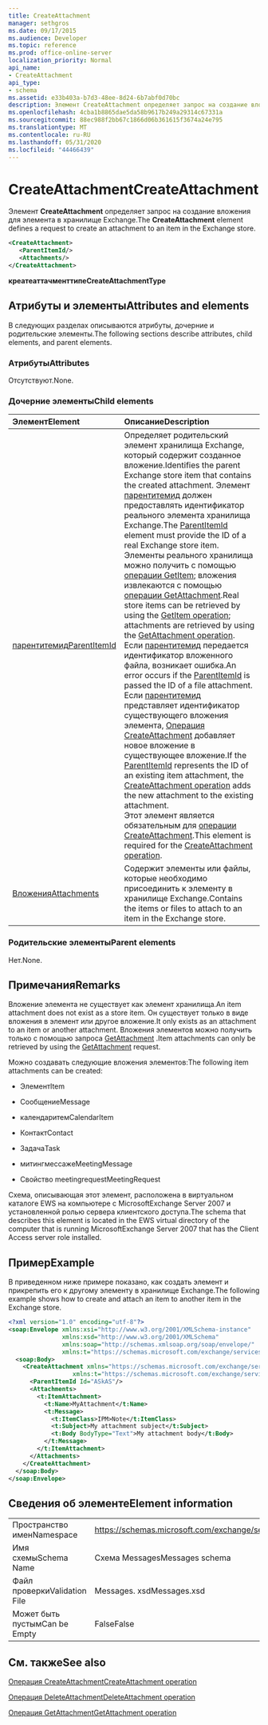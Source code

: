 ```yaml
---
title: CreateAttachment
manager: sethgros
ms.date: 09/17/2015
ms.audience: Developer
ms.topic: reference
ms.prod: office-online-server
localization_priority: Normal
api_name:
- CreateAttachment
api_type:
- schema
ms.assetid: e33b403a-b7d3-48ee-8d24-6b7abf0d70bc
description: Элемент CreateAttachment определяет запрос на создание вложения для элемента в хранилище Exchange.
ms.openlocfilehash: 4cba1b8865dae5da58b9617b249a29314c67331a
ms.sourcegitcommit: 88ec988f2bb67c1866d06b361615f3674a24e795
ms.translationtype: MT
ms.contentlocale: ru-RU
ms.lasthandoff: 05/31/2020
ms.locfileid: "44466439"
---
```

# <a name="createattachment"></a><span data-ttu-id="75402-103">CreateAttachment</span><span class="sxs-lookup"><span data-stu-id="75402-103">CreateAttachment</span></span>

<span data-ttu-id="75402-104">Элемент **CreateAttachment** определяет запрос на создание вложения для элемента в хранилище Exchange.</span><span class="sxs-lookup"><span data-stu-id="75402-104">The **CreateAttachment** element defines a request to create an attachment to an item in the Exchange store.</span></span> 
  
```xml
<CreateAttachment>
   <ParentItemId/>
   <Attachments/>
</CreateAttachment>
```

 <span data-ttu-id="75402-105">**креатеаттачменттипе**</span><span class="sxs-lookup"><span data-stu-id="75402-105">**CreateAttachmentType**</span></span>
## <a name="attributes-and-elements"></a><span data-ttu-id="75402-106">Атрибуты и элементы</span><span class="sxs-lookup"><span data-stu-id="75402-106">Attributes and elements</span></span>

<span data-ttu-id="75402-107">В следующих разделах описываются атрибуты, дочерние и родительские элементы.</span><span class="sxs-lookup"><span data-stu-id="75402-107">The following sections describe attributes, child elements, and parent elements.</span></span>
  
### <a name="attributes"></a><span data-ttu-id="75402-108">Атрибуты</span><span class="sxs-lookup"><span data-stu-id="75402-108">Attributes</span></span>

<span data-ttu-id="75402-109">Отсутствуют.</span><span class="sxs-lookup"><span data-stu-id="75402-109">None.</span></span>
  
### <a name="child-elements"></a><span data-ttu-id="75402-110">Дочерние элементы</span><span class="sxs-lookup"><span data-stu-id="75402-110">Child elements</span></span>

|<span data-ttu-id="75402-111">**Элемент**</span><span class="sxs-lookup"><span data-stu-id="75402-111">**Element**</span></span>|<span data-ttu-id="75402-112">**Описание**</span><span class="sxs-lookup"><span data-stu-id="75402-112">**Description**</span></span>|
|:-----|:-----|
|[<span data-ttu-id="75402-113">парентитемид</span><span class="sxs-lookup"><span data-stu-id="75402-113">ParentItemId</span></span>](parentitemid.md) <br/> |<span data-ttu-id="75402-114">Определяет родительский элемент хранилища Exchange, который содержит созданное вложение.</span><span class="sxs-lookup"><span data-stu-id="75402-114">Identifies the parent Exchange store item that contains the created attachment.</span></span> <span data-ttu-id="75402-115">Элемент [парентитемид](parentitemid.md) должен предоставлять идентификатор реального элемента хранилища Exchange.</span><span class="sxs-lookup"><span data-stu-id="75402-115">The [ParentItemId](parentitemid.md) element must provide the ID of a real Exchange store item.</span></span> <span data-ttu-id="75402-116">Элементы реального хранилища можно получить с помощью [операции GetItem](getitem-operation.md); вложения извлекаются с помощью [операции GetAttachment](getattachment-operation.md).</span><span class="sxs-lookup"><span data-stu-id="75402-116">Real store items can be retrieved by using the [GetItem operation](getitem-operation.md); attachments are retrieved by using the [GetAttachment operation](getattachment-operation.md).</span></span> <span data-ttu-id="75402-117">Если [парентитемид](parentitemid.md) передается идентификатор вложенного файла, возникает ошибка.</span><span class="sxs-lookup"><span data-stu-id="75402-117">An error occurs if the [ParentItemId](parentitemid.md) is passed the ID of a file attachment.</span></span> <span data-ttu-id="75402-118">Если [парентитемид](parentitemid.md) представляет идентификатор существующего вложения элемента, [Операция CreateAttachment](createattachment-operation.md) добавляет новое вложение в существующее вложение.</span><span class="sxs-lookup"><span data-stu-id="75402-118">If the [ParentItemId](parentitemid.md) represents the ID of an existing item attachment, the [CreateAttachment operation](createattachment-operation.md) adds the new attachment to the existing attachment.</span></span>  <br/> <span data-ttu-id="75402-119">Этот элемент является обязательным для [операции CreateAttachment](createattachment-operation.md).</span><span class="sxs-lookup"><span data-stu-id="75402-119">This element is required for the [CreateAttachment operation](createattachment-operation.md).</span></span>  <br/> |
|[<span data-ttu-id="75402-120">Вложения</span><span class="sxs-lookup"><span data-stu-id="75402-120">Attachments</span></span>](attachments-ex15websvcsotherref.md) <br/> |<span data-ttu-id="75402-121">Содержит элементы или файлы, которые необходимо присоединить к элементу в хранилище Exchange.</span><span class="sxs-lookup"><span data-stu-id="75402-121">Contains the items or files to attach to an item in the Exchange store.</span></span>  <br/> |
   
### <a name="parent-elements"></a><span data-ttu-id="75402-122">Родительские элементы</span><span class="sxs-lookup"><span data-stu-id="75402-122">Parent elements</span></span>

<span data-ttu-id="75402-123">Нет.</span><span class="sxs-lookup"><span data-stu-id="75402-123">None.</span></span>
  
## <a name="remarks"></a><span data-ttu-id="75402-124">Примечания</span><span class="sxs-lookup"><span data-stu-id="75402-124">Remarks</span></span>

<span data-ttu-id="75402-125">Вложение элемента не существует как элемент хранилища.</span><span class="sxs-lookup"><span data-stu-id="75402-125">An item attachment does not exist as a store item.</span></span> <span data-ttu-id="75402-126">Он существует только в виде вложения в элемент или другое вложение.</span><span class="sxs-lookup"><span data-stu-id="75402-126">It only exists as an attachment to an item or another attachment.</span></span> <span data-ttu-id="75402-127">Вложения элементов можно получить только с помощью запроса [GetAttachment](getattachment.md) .</span><span class="sxs-lookup"><span data-stu-id="75402-127">Item attachments can only be retrieved by using the [GetAttachment](getattachment.md) request.</span></span> 
  
<span data-ttu-id="75402-128">Можно создавать следующие вложения элементов:</span><span class="sxs-lookup"><span data-stu-id="75402-128">The following item attachments can be created:</span></span>
  
- <span data-ttu-id="75402-129">Элемент</span><span class="sxs-lookup"><span data-stu-id="75402-129">Item</span></span>
    
- <span data-ttu-id="75402-130">Сообщение</span><span class="sxs-lookup"><span data-stu-id="75402-130">Message</span></span>
    
- <span data-ttu-id="75402-131">календаритем</span><span class="sxs-lookup"><span data-stu-id="75402-131">CalendarItem</span></span>
    
- <span data-ttu-id="75402-132">Контакт</span><span class="sxs-lookup"><span data-stu-id="75402-132">Contact</span></span>
    
- <span data-ttu-id="75402-133">Задача</span><span class="sxs-lookup"><span data-stu-id="75402-133">Task</span></span>
    
- <span data-ttu-id="75402-134">митингмессаже</span><span class="sxs-lookup"><span data-stu-id="75402-134">MeetingMessage</span></span>
    
- <span data-ttu-id="75402-135">Свойство meetingrequest</span><span class="sxs-lookup"><span data-stu-id="75402-135">MeetingRequest</span></span>
    
<span data-ttu-id="75402-136">Схема, описывающая этот элемент, расположена в виртуальном каталоге EWS на компьютере с MicrosoftExchange Server 2007 и установленной ролью сервера клиентского доступа.</span><span class="sxs-lookup"><span data-stu-id="75402-136">The schema that describes this element is located in the EWS virtual directory of the computer that is running MicrosoftExchange Server 2007 that has the Client Access server role installed.</span></span>
  
## <a name="example"></a><span data-ttu-id="75402-137">Пример</span><span class="sxs-lookup"><span data-stu-id="75402-137">Example</span></span>

<span data-ttu-id="75402-138">В приведенном ниже примере показано, как создать элемент и прикрепить его к другому элементу в хранилище Exchange.</span><span class="sxs-lookup"><span data-stu-id="75402-138">The following example shows how to create and attach an item to another item in the Exchange store.</span></span>
  
```XML
<?xml version="1.0" encoding="utf-8"?>
<soap:Envelope xmlns:xsi="http://www.w3.org/2001/XMLSchema-instance"
               xmlns:xsd="http://www.w3.org/2001/XMLSchema"
               xmlns:soap="http://schemas.xmlsoap.org/soap/envelope/"
               xmlns:t="https://schemas.microsoft.com/exchange/services/2006/types">
  <soap:Body>
    <CreateAttachment xmlns="https://schemas.microsoft.com/exchange/services/2006/messages" 
                  xmlns:t="https://schemas.microsoft.com/exchange/services/2006/types">
      <ParentItemId Id="ASkAS"/>
      <Attachments>
        <t:ItemAttachment>
          <t:Name>MyAttachment</t:Name>
          <t:Message>
            <t:ItemClass>IPM>Note</t:ItemClass>
            <t:Subject>My attachment subject</t:Subject>
            <t:Body BodyType="Text">My attachment body</t:Body>
          </t:Message>
        </t:ItemAttachment>
      </Attachments>
    </CreateAttachment>
  </soap:Body>
</soap:Envelope>
```

## <a name="element-information"></a><span data-ttu-id="75402-139">Сведения об элементе</span><span class="sxs-lookup"><span data-stu-id="75402-139">Element information</span></span>

|||
|:-----|:-----|
|<span data-ttu-id="75402-140">Пространство имен</span><span class="sxs-lookup"><span data-stu-id="75402-140">Namespace</span></span>  <br/> |https://schemas.microsoft.com/exchange/services/2006/messages  <br/> |
|<span data-ttu-id="75402-141">Имя схемы</span><span class="sxs-lookup"><span data-stu-id="75402-141">Schema Name</span></span>  <br/> |<span data-ttu-id="75402-142">Схема Messages</span><span class="sxs-lookup"><span data-stu-id="75402-142">Messages schema</span></span>  <br/> |
|<span data-ttu-id="75402-143">Файл проверки</span><span class="sxs-lookup"><span data-stu-id="75402-143">Validation File</span></span>  <br/> |<span data-ttu-id="75402-144">Messages. xsd</span><span class="sxs-lookup"><span data-stu-id="75402-144">Messages.xsd</span></span>  <br/> |
|<span data-ttu-id="75402-145">Может быть пустым</span><span class="sxs-lookup"><span data-stu-id="75402-145">Can be Empty</span></span>  <br/> |<span data-ttu-id="75402-146">False</span><span class="sxs-lookup"><span data-stu-id="75402-146">False</span></span>  <br/> |
   
## <a name="see-also"></a><span data-ttu-id="75402-147">См. также</span><span class="sxs-lookup"><span data-stu-id="75402-147">See also</span></span>



[<span data-ttu-id="75402-148">Операция CreateAttachment</span><span class="sxs-lookup"><span data-stu-id="75402-148">CreateAttachment operation</span></span>](createattachment-operation.md)
  
[<span data-ttu-id="75402-149">Операция DeleteAttachment</span><span class="sxs-lookup"><span data-stu-id="75402-149">DeleteAttachment operation</span></span>](deleteattachment-operation.md)
  
[<span data-ttu-id="75402-150">Операция GetAttachment</span><span class="sxs-lookup"><span data-stu-id="75402-150">GetAttachment operation</span></span>](getattachment-operation.md)

